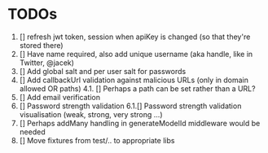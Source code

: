 # TODOs

1. [] refresh jwt token, session when apiKey is changed (so that they're stored there)
2. [] Have name required, also add unique username (aka handle, like in Twitter, @jacek)
3. [] Add global salt and per user salt for passwords
4. [] Add callbackUrl validation against malicious URLs (only in domain allowed OR paths)
   4.1. [] Perhaps a path can be set rather than a URL?
5. [] Add email verification
6. [] Password strength validation
   6.1.[] Password strength validation visualisation (weak, strong, very strong ...)
7. [] Perhaps addMany handling in generateModelId middleware would be needed
8. [] Move fixtures from test/.. to appropriate libs
